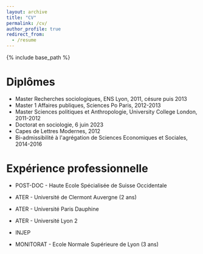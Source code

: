 ```yaml
---
layout: archive
title: "CV"
permalink: /cv/
author_profile: true
redirect_from:
  - /resume
---
```


{% include base_path %}

Diplômes
======
* Master Recherches sociologiques, ENS Lyon, 2011, césure puis 2013
* Master 1 Affaires publiques, Sciences Po Paris, 2012-2013
* Master Sciences politiques et Anthropologie, University College London, 2011-2012
* Doctorat en sociologie, 6 juin 2023
* Capes de Lettres Modernes, 2012
* Bi-admissibilité à l'agrégation de Sciences Economiques et Sociales, 2014-2016

Expérience professionnelle
======
* POST-DOC - Haute Ecole Spécialisée de Suisse Occidentale 

* ATER - Université de Clermont Auvergne (2 ans)

* ATER - Université Paris Dauphine

* ATER - Université Lyon 2

* INJEP

* MONITORAT - Ecole Normale Supérieure de Lyon (3 ans)



